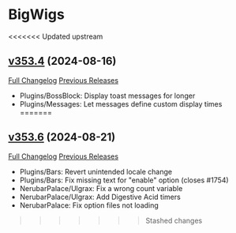 # BigWigs

<<<<<<< Updated upstream
## [v353.4](https://github.com/BigWigsMods/BigWigs/tree/v353.4) (2024-08-16)
[Full Changelog](https://github.com/BigWigsMods/BigWigs/compare/v353.3...v353.4) [Previous Releases](https://github.com/BigWigsMods/BigWigs/releases)

- Plugins/BossBlock: Display toast messages for longer  
- Plugins/Messages: Let messages define custom display times  
=======
## [v353.6](https://github.com/BigWigsMods/BigWigs/tree/v353.6) (2024-08-21)
[Full Changelog](https://github.com/BigWigsMods/BigWigs/compare/v353.5...v353.6) [Previous Releases](https://github.com/BigWigsMods/BigWigs/releases)

- Plugins/Bars: Revert unintended locale change  
- Plugins/Bars: Fix missing text for "enable" option (closes #1754)  
- NerubarPalace/Ulgrax: Fix a wrong count variable  
- NerubarPalace/Ulgrax: Add Digestive Acid timers  
- NerubarPalace: Fix option files not loading  
>>>>>>> Stashed changes
